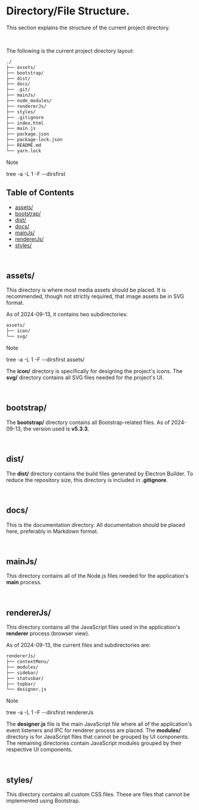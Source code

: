 # Directory/File Structure.

This section explains the structure of the current project directory.

<br>

The following is the current project directory layout:

```bash
./
├── assets/
├── bootstrap/
├── dist/
├── docs/
├── .git/
├── mainJs/
├── node_modules/
├── rendererJs/
├── styles/
├── .gitignore
├── index.html
├── main.js
├── package.json
├── package-lock.json
├── README.md
└── yarn.lock
```

> [!NOTE]
> tree -a -L 1 -F --dirsfirst

## Table of Contents

- [assets/](#assets)
- [bootstrap/](#bootstrap)
- [dist/](#dist)
- [docs/](#docs)
- [mainJs/](#mainjs)
- [rendererJs/](#rendererjs)
- [styles/](#styles)

<br>

## assets/

This directory is where most media assets should be placed. It is recommended, though not
strictly required, that image assets be in SVG format.

As of 2024-09-13, it contains two subdirectories:

```bash
assets/
├── icon/
└── svg/
```

> [!NOTE]
> tree -a -L 1 -F --dirsfirst assets/

The **icon/** directory is specifically for designing the project's icons. The **svg/**
directory contains all SVG files needed for the project's UI.

<br>

## bootstrap/

The **bootstrap/** directory contains all Bootstrap-related files. As of 2024-09-13, the
version used is **v5.3.3**.

<br>

## dist/

The **dist/** directory contains the build files generated by Electron Builder. To reduce
the repository size, this directory is included in **.gitignore**.

<br>

## docs/

This is the documentation directory. All documentation should be placed here, preferably
in Markdown format.

<br>

## mainJs/

This directory contains all of the Node.js files needed for the application's **main**
process.

<br>

## rendererJs/

This directory contains all the JavaScript files used in the application's **renderer**
process (browser view).

As of 2024-09-13, the current files and subdirectories are:

```bash
rendererJs/
├── contextMenu/
├── modules/
├── sidebar/
├── statusbar/
├── topbar/
└── designer.js
```

> [!NOTE]
> tree -a -L 1 -F --dirsfirst rendererJs

The **designer.js** file is the main JavaScript file where all of the application's event
listeners and IPC for renderer process are placed. The **modules/** directory is for
JavaScript files that cannot be grouped by UI components. The remaining directories
contain JavaScript modules grouped by their respective UI components.

<br>

## styles/

This directory contains all custom CSS files. These are files that cannot be
implemented using Bootstrap.

